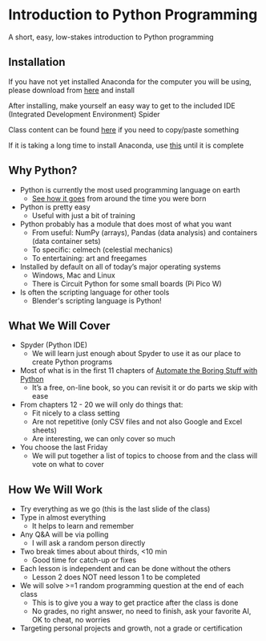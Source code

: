 # Introduction to Python Programming
A short, easy, low-stakes introduction to Python programming

## Installation
If you have not yet installed Anaconda for the computer you will be using, please download from [here](https://www.anaconda.com/products/distribution) and install

After installing, make yourself an easy way to get to the included IDE (Integrated Development Environment) Spider

Class content can be found [here](https://github.com/dcknuth/teach_yourself_python) if you need to copy/paste something

If it is taking a long time to install Anaconda, use [this](https://www.online-python.com/) until it is complete

## Why Python?
* Python is currently the most used programming language on earth
  - [See how it goes](https://youtu.be/G-0kiQImaV8?t=168) from around the time you were born
* Python is pretty easy
  - Useful with just a bit of training
* Python probably has a module that does most of what you want
  - From useful: NumPy (arrays), Pandas (data analysis) and containers (data container sets)
  - To specific: celmech (celestial mechanics)
  - To entertaining: art and freegames
* Installed by default on all of today’s major operating systems
  - Windows, Mac and Linux
  - There is Circuit Python for some small boards (Pi Pico W)
* Is often the scripting language for other tools
  - Blender's scripting language is Python!

## What We Will Cover
* Spyder (Python IDE)
  - We will learn just enough about Spyder to use it as our place to create Python programs
* Most of what is in the first 11 chapters of [Automate the Boring Stuff with Python](https://automatetheboringstuff.com/)
  - It’s a free, on-line book, so you can revisit it or do parts we skip with ease
* From chapters 12 - 20 we will only do things that:
  - Fit nicely to a class setting
  - Are not repetitive (only CSV files and not also Google and Excel sheets)
  - Are interesting, we can only cover so much
* You choose the last Friday
  - We will put together a list of topics to choose from and the class will vote on what to cover

## How We Will Work
* Try everything as we go (this is the last slide of the class)
* Type in almost everything
  - It helps to learn and remember
* Any Q&A will be via polling
  - I will ask a random person directly
* Two break times about about thirds, <10 min
  - Good time for catch-up or fixes
* Each lesson is independent and can be done without the others
  - Lesson 2 does NOT need lesson 1 to be completed
* We will solve >=1 random programming question at the end of each class
  - This is to give you a way to get practice after the class is done
  - No grades, no right answer, no need to finish, ask your favorite AI, OK to cheat, no worries
* Targeting personal projects and growth, not a grade or certification
